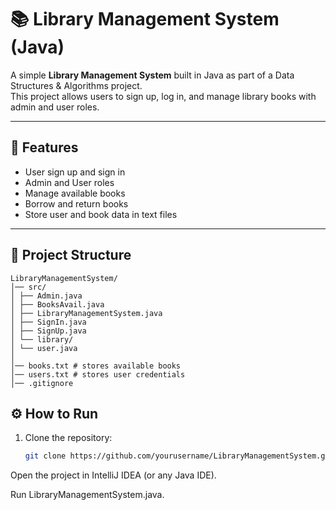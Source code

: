 # 📚 Library Management System (Java)

A simple **Library Management System** built in Java as part of a Data Structures & Algorithms project.  
This project allows users to sign up, log in, and manage library books with admin and user roles.  

---

## 🚀 Features
- User sign up and sign in  
- Admin and User roles  
- Manage available books  
- Borrow and return books  
- Store user and book data in text files  

---

## 📂 Project Structure
```
LibraryManagementSystem/
│── src/
│ ├── Admin.java
│ ├── BooksAvail.java
│ ├── LibraryManagementSystem.java
│ ├── SignIn.java
│ ├── SignUp.java
│ └── library/
│ └── user.java
│
│── books.txt # stores available books
│── users.txt # stores user credentials
│── .gitignore
```

## ⚙️ How to Run
1. Clone the repository:
   ```bash
   git clone https://github.com/yourusername/LibraryManagementSystem.git
Open the project in IntelliJ IDEA (or any Java IDE).

Run LibraryManagementSystem.java.
